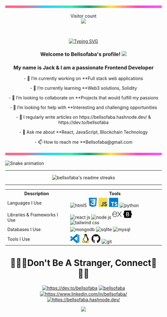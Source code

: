 
<img src="https://github.com/ArshErgon/ArshErgon/blob/main/assets/header/lineBar.png" width="100%" height="8px"/>

<p align="center"> 
  Visitor count<br>
  <img src="https://profile-counter.glitch.me/bellsofaba/count.svg" />
</p>
<br>

<p align="center">
<a href="https://git.io/typing-svg"><img src="https://readme-typing-svg.demolab.com?font=Fira+Code&pause=1000&color=222CE9&center=true&vCenter=true&width=438&lines=Coding.+Debugging.+Snoring.+Loop." alt="Typing SVG" /></a>
</p>




<h3 align="center">
  Welcome to Bellsofaba's profile!
  <img src="https://media.giphy.com/media/hvRJCLFzcasrR4ia7z/giphy.gif" width="28">
</h3>
<h3 align="center">My name is Jack & I am a passionate Frontend Developer</h3>







<p align="center">- 🔭 I’m currently working on **Full stack web applications</p>

<p align="center">- 🌱 I’m currently learning **Web3 solutions, Solidity </p>

<p align="center">- 👯 I’m looking to collaborate on **Projects that would fulfill my passions </p>

<p align="center">- 🤝 I’m looking for help with **Interesting and challenging opportunities </p>

<p align="center">- 📝 I regularly write articles on https://bellsofaba.hashnode.dev/ & https://dev.to/bellsofaba </p>

<p align="center">- 💬 Ask me about **React, JavaScript, Blockchain Technology </p>

<p align="center">- 📫 How to reach me **Bellsofaba@gmail.com </p>
  
  


<!-- BLOG-POST-LIST:START -->
<!-- BLOG-POST-LIST:END -->


<img src="https://github.com/ArshErgon/ArshErgon/blob/main/assets/header/lineBar.png" width="100%" height="8px"/>




![Snake animation](https://github.com/thepiyushmalhotra/thepiyushmalhotra/blob/output/github-contribution-grid-snake.svg)

<hr>




<p  align="center"><!--<img  src="https://github-readme-stats.vercel.app/api?username=bellsofaba&show_icons=true&count_private=true&theme=tokyonight&bg_color=ffffff00&hide_border=true"  alt="GitHub stats" /> <img  src="https://github-readme-stats.vercel.app/api/top-langs/?username=bellsofaba&layout=compact&theme=tokyonight&bg_color=ffffff00&hide_border=true" alt="Top Langs" /><br /><br />--><img src="https://github-readme-streak-stats.herokuapp.com/?user=bellsofaba&theme=tokyonight_duo&hide_border=true" alt="bellsofaba's readme streaks" />

</p>

<hr>




<table align=center>
<tr>
<th>Description</th>
<th>Tools</th>
</tr>
<tr>
<td>Languages I Use</td>
<td><img  src='https://www.vectorlogo.zone/logos/w3_html5/w3_html5-icon.svg'  alt='html5'  height='30'> <img  src='https://raw.githubusercontent.com/devicons/devicon/master/icons/css3/css3-original.svg'  alt='css3'  height='30'> <img  src='https://raw.githubusercontent.com/devicons/devicon/master/icons/javascript/javascript-original.svg'  alt='javascript'  height='30'> <img src="https://raw.githubusercontent.com/devicons/devicon/master/icons/typescript/typescript-original.svg" alt="typescript" title="TypeScript" height="30" /> <img  src='https://www.vectorlogo.zone/logos/python/python-icon.svg'  alt='python'  height='30'>  </td>
  
</tr>
  
<tr>
<td>Libraries & Frameworks I Use</td>
<td><img  src='https://www.vectorlogo.zone/logos/reactjs/reactjs-icon.svg'  alt='react js'  height='30'>  <img  src='https://www.vectorlogo.zone/logos/nodejs/nodejs-icon.svg'  alt='node js'  height='30'> <img  src='https://raw.githubusercontent.com/devicons/devicon/master/icons/express/express-original.svg'  alt='express js'  width='30'> <img  src='https://raw.githubusercontent.com/devicons/devicon/master/icons/bootstrap/bootstrap-plain.svg'  alt='bootstrap'  height='30'> <img  src='https://www.vectorlogo.zone/logos/tailwindcss/tailwindcss-icon.svg'  alt='tailwind css'  height='30'></td>
</tr>
<tr>
<td>Databases I Use</td>
<td><img  src='https://www.vectorlogo.zone/logos/mongodb/mongodb-icon.svg'  alt='mongodb'  height='35'> <img  src='https://www.vectorlogo.zone/logos/sqlite/sqlite-icon.svg'  alt='sqlite'  height='30'> <img  src='https://www.vectorlogo.zone/logos/mysql/mysql-official.svg'  alt='mysql'  height='35'></td>
</tr>
<tr>
<td>Tools I Use</td>
<td><img  src='https://raw.githubusercontent.com/devicons/devicon/master/icons/vscode/vscode-original.svg'  alt='visualstudiocode'  height='30'> <img  src='https://raw.githubusercontent.com/devicons/devicon/master/icons/linux/linux-original.svg'  alt='linux'  height='30'> <img src="https://raw.githubusercontent.com/devicons/devicon/master/icons/github/github-original.svg" alt="github" title="GitHub" height="30" /> <img  src='https://www.vectorlogo.zone/logos/git-scm/git-scm-icon.svg'  alt='git'  height='30'></td>
</tr>

</table>


<h1  align=center>🤘🏻🥳Don't Be A Stranger, Connect🥳🤘🏻</h1>

<p align="center">
<a href="https://dev.to/https://dev.to/bellsofaba" target="blank"><img align="center" src="https://raw.githubusercontent.com/rahuldkjain/github-profile-readme-generator/master/src/images/icons/Social/devto.svg" alt="https://dev.to/bellsofaba" height="30" width="40" /></a>
<a href="https://twitter.com/bellsofaba" target="blank"><img align="center" src="https://raw.githubusercontent.com/rahuldkjain/github-profile-readme-generator/master/src/images/icons/Social/twitter.svg" alt="bellsofaba" height="30" width="40" /></a>
<a href="https://linkedin.com/in/https://www.linkedin.com/in/bellsofaba/" target="blank"><img align="center" src="https://raw.githubusercontent.com/rahuldkjain/github-profile-readme-generator/master/src/images/icons/Social/linked-in-alt.svg" alt="https://www.linkedin.com/in/bellsofaba/" height="30" width="40" /></a>
<a href="https://hashnode.com/https://bellsofaba.hashnode.dev/" target="blank"><img align="center" src="https://raw.githubusercontent.com/rahuldkjain/github-profile-readme-generator/master/src/images/icons/Social/hashnode.svg" alt="https://bellsofaba.hashnode.dev/" height="30" width="40" /></a>
</p>


<p align="center">
  <img src="https://capsule-render.vercel.app/api?type=waving&color=gradient&height=150&width=300%&section=footer"/>
</p>

